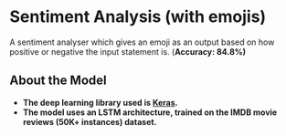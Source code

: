 # Sentiment Analysis (with emojis)
A sentiment analyser which gives an emoji as an output based on how positive or negative the input statement is. 
(<b>Accuracy: 84.8%<b>)

## About the Model
- The deep learning library used is [Keras](https://keras.io/).
- The model uses an LSTM architecture, trained on the IMDB movie reviews (50K+ instances) dataset.
